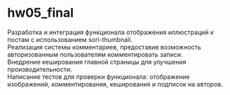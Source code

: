 # hw05_final
Разработка и интеграция функционала отображения иллюстраций к постам с использованием sorl-thumbnail.  
Реализация системы комментариев, предоставив возможность авторизованным пользователям комментировать записи.  
Внедрение кеширования главной страницы для улучшения производительности.  
Написание тестов для проверки функционала: отображение изображений, комментирования, кеширования и подписок на авторов.  
